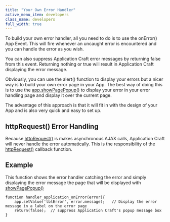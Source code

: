 ```yaml
---
title: "Your Own Error Handler"
active_menu_item: developers
class_name: developers
full_width: true
---
```



To build your own error handler, all you need to do is to use the onError() App Event. This will fire whenever an uncaught error is encountered and you can handle the error as you wish.

You can also suppress Application Craft error messages by returning false from this event. Returning nothing or true will result in Application Craft displaying the error message.

Obviously, you can use the alert() function to display your errors but a nicer way is to build your own error page in your App. The best way of doing this is to use the [app.showPagePopup()](../../client-api/page-functions/showpagepopup) to display your error in your error handling page and display it over the current page.

The advantage of this approach is that it will fit in with the design of your App and is also very quick and easy to set up.

## httpRequest() Error Handling

Because [httpRequest()](../../client-api/soap-restful-ajax-calls/httprequest) is makes asynchronous AJAX calls, Application Craft will never handle the error automatically. This is the responsibility of the [httpRequest()](../../client-api/soap-restful-ajax-calls/httprequest) callback function.

## Example

This function shows the error handler catching the error and simply displaying the error message the page that will be displayed with [showPagePopup()](../../client-api/page-functions/showpagepopup)

    function handler_application_onError(error){
        app.setValue('lblError', error.message);   // Display the error message in a label on the error page
        return(false);  // suppress Application Craft's popup message box
    }
   

